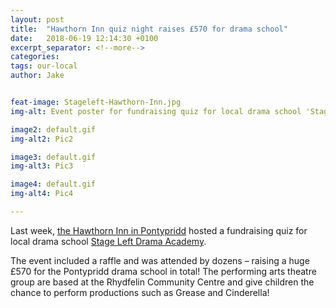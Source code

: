 ```yaml
---
layout: post
title:  "Hawthorn Inn quiz night raises £570 for drama school"
date:   2018-06-19 12:14:30 +0100
excerpt_separator: <!--more-->
categories:
tags: our-local
author: Jake 


feat-image: Stageleft-Hawthorn-Inn.jpg
img-alt: Event poster for fundraising quiz for local drama school 'Stage Left'

image2: default.gif
img-alt2: Pic2

image3: default.gif
img-alt3: Pic3

image4: default.gif
img-alt4: Pic4

---
```


Last week, [the Hawthorn Inn in Pontypridd] hosted a fundraising quiz for local drama school [Stage Left Drama Academy].

The event included a raffle and was attended by dozens – raising a huge £570 for the Pontypridd drama school in total!
The performing arts theatre group are based at the Rhydfelin Community Centre and give children the chance to perform productions such as Grease and Cinderella!

[Stage Left Drama Academy]: https://www.facebook.com/stageleftdrama/
[the Hawthorn Inn in Pontypridd]: https://ourlocal.pub/pubs/the-hawthorn-inn-pontypridd/
